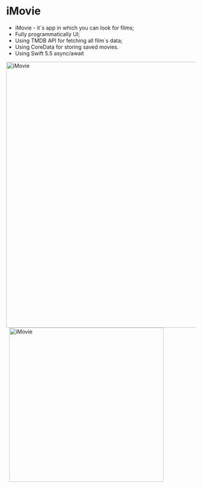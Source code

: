 # iMovie
* iMovie - it`s app in which you can look for films;
* Fully programmatically UI;
* Using TMDB API for fetching all film`s data;
* Using CoreData for storing saved movies.
* Using Swift 5.5 async/await

<p align = "left">
  <img src="https://github.com/AlexBahno/iMovie/assets/118211419/23394bb9-f6de-412b-944f-060791ea1f5c" width="707" title="iMovie">
  &nbsp
  <img src="https://github.com/AlexBahno/iMovie/assets/118211419/76b60bc7-e0fd-4082-a209-3fe5a1bf29e4" height="409.85" title="iMovie">
</p>
